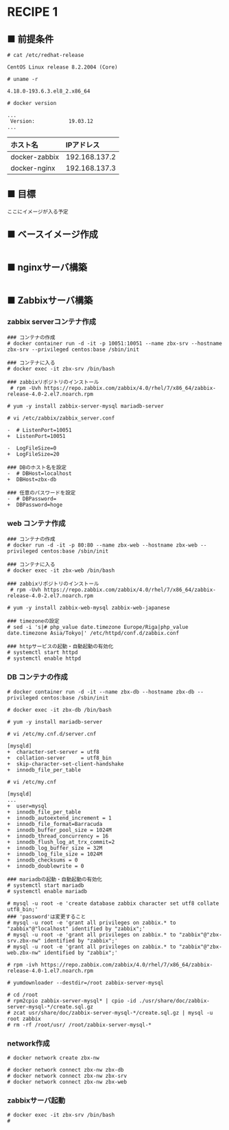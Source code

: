 # RECIPE 1
## ■ 前提条件
```
# cat /etc/redhat-release
```
```
CentOS Linux release 8.2.2004 (Core)
```
```
# uname -r
```
```
4.18.0-193.6.3.el8_2.x86_64
```
```
# docker version
```
```
...
 Version:           19.03.12
...
```
|ホスト名|IPアドレス|
|:---|:---|
|docker-zabbix|192.168.137.2|
|docker-nginx|192.168.137.3|
## ■ 目標
```
ここにイメージが入る予定
```
## ■ ベースイメージ作成
```
```
## ■ nginxサーバ構築
```
```
## ■ Zabbixサーバ構築
### zabbix serverコンテナ作成
```
### コンテナの作成
# docker container run -d -it -p 10051:10051 --name zbx-srv --hostname zbx-srv --privileged centos:base /sbin/init
```
```
### コンテナに入る
# docker exec -it zbx-srv /bin/bash
```
```
### zabbixリポジトリのインストール
 # rpm -Uvh https://repo.zabbix.com/zabbix/4.0/rhel/7/x86_64/zabbix-release-4.0-2.el7.noarch.rpm
```
```
# yum -y install zabbix-server-mysql mariadb-server
```
```
# vi /etc/zabbix/zabbix_server.conf
```
```
-  # ListenPort=10051
+  ListenPort=10051
```
```
-  LogFileSize=0
+  LogFileSize=20
```
```
### DBのホスト名を設定
-  # DBHost=localhost
+  DBHost=zbx-db
```
```
### 任意のパスワードを設定
-  # DBPassword=
+  DBPassword=hoge
```
### web コンテナ作成
```
### コンテナの作成
# docker run -d -it -p 80:80 --name zbx-web --hostname zbx-web --privileged centos:base /sbin/init
```
```
### コンテナに入る
# docker exec -it zbx-web /bin/bash
```
```
### zabbixリポジトリのインストール
 # rpm -Uvh https://repo.zabbix.com/zabbix/4.0/rhel/7/x86_64/zabbix-release-4.0-2.el7.noarch.rpm
```
```
# yum -y install zabbix-web-mysql zabbix-web-japanese
```
```
### timezoneの設定
# sed -i 's|# php_value date.timezone Europe/Riga|php_value date.timezone Asia/Tokyo|' /etc/httpd/conf.d/zabbix.conf
```
```
### httpサービスの起動・自動起動の有効化
# systemctl start httpd
# systemctl enable httpd
```
### DB コンテナの作成
```
# docker container run -d -it --name zbx-db --hostname zbx-db --privileged centos:base /sbin/init
```
```
# docker exec -it zbx-db /bin/bash
```
```
# yum -y install mariadb-server
```
```
# vi /etc/my.cnf.d/server.cnf
```
```
[mysqld]
+  character-set-server = utf8
+  collation-server     = utf8_bin
+  skip-character-set-client-handshake
+  innodb_file_per_table
```
```
# vi /etc/my.cnf
```
```
[mysqld]
...
+  user=mysql
+  innodb_file_per_table
+  innodb_autoextend_increment = 1
+  innodb_file_format=Barracuda
+  innodb_buffer_pool_size = 1024M
+  innodb_thread_concurrency = 16
+  innodb_flush_log_at_trx_commit=2
+  innodb_log_buffer_size = 32M
+  innodb_log_file_size = 1024M
+  innodb_checksums = 0
+  innodb_doublewrite = 0
```
```
### mariadbの起動・自動起動の有効化
# systemctl start mariadb
# systemctl enable mariadb
```
```
# mysql -u root -e 'create database zabbix character set utf8 collate utf8_bin;'
### 'password'は変更すること
# mysql -u root -e 'grant all privileges on zabbix.* to "zabbix"@"localhost" identified by "zabbix";'
# mysql -u root -e 'grant all privileges on zabbix.* to "zabbix"@"zbx-srv.zbx-nw" identified by "zabbix";'
# mysql -u root -e 'grant all privileges on zabbix.* to "zabbix"@"zbx-web.zbx-nw" identified by "zabbix";'
```
```
# rpm -ivh https://repo.zabbix.com/zabbix/4.0/rhel/7/x86_64/zabbix-release-4.0-1.el7.noarch.rpm
```
```
# yumdownloader --destdir=/root zabbix-server-mysql
```
```
# cd /root
# rpm2cpio zabbix-server-mysql* | cpio -id ./usr/share/doc/zabbix-server-mysql-*/create.sql.gz
# zcat usr/share/doc/zabbix-server-mysql-*/create.sql.gz | mysql -u root zabbix
# rm -rf /root/usr/ /root/zabbix-server-mysql-*
```
### network作成
```
# docker network create zbx-nw
```
```
# docker network connect zbx-nw zbx-db
# docker network connect zbx-nw zbx-srv
# docker network connect zbx-nw zbx-web
```
### zabbixサーバ起動
```
# docker exec -it zbx-srv /bin/bash
# 
```
